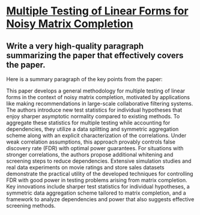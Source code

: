 # [Multiple Testing of Linear Forms for Noisy Matrix Completion](https://arxiv.org/abs/2312.00305)

## Write a very high-quality paragraph summarizing the paper that effectively covers the paper.

 Here is a summary paragraph of the key points from the paper:

This paper develops a general methodology for multiple testing of linear forms in the context of noisy matrix completion, motivated by applications like making recommendations in large-scale collaborative filtering systems. The authors introduce new test statistics for individual hypotheses that enjoy sharper asymptotic normality compared to existing methods. To aggregate these statistics for multiple testing while accounting for dependencies, they utilize a data splitting and symmetric aggregation scheme along with an explicit characterization of the correlations. Under weak correlation assumptions, this approach provably controls false discovery rate (FDR) with optimal power guarantees. For situations with stronger correlations, the authors propose additional whitening and screening steps to reduce dependencies. Extensive simulation studies and real data experiments on movie ratings and store sales datasets demonstrate the practical utility of the developed techniques for controlling FDR with good power in testing problems arising from matrix completion. Key innovations include sharper test statistics for individual hypotheses, a symmetric data aggregation scheme tailored to matrix completion, and a framework to analyze dependencies and power that also suggests effective screening methods.
